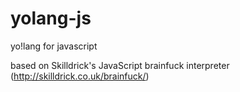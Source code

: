 yolang-js
=========

yo!lang for javascript

based on Skilldrick's JavaScript brainfuck interpreter (http://skilldrick.co.uk/brainfuck/)
